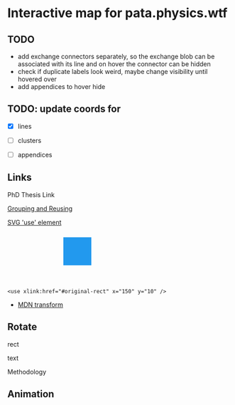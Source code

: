 # Interactive map for pata.physics.wtf

## TODO

- add exchange connectors separately, so the exchange blob can be associated with its line and on hover the connector can be hidden
- check if duplicate labels look weird, maybe change visibility until hovered over
- add appendices to hover hide




## TODO: update coords for

- [x] lines
- [ ] clusters
- [ ] appendices











## Links

<a xlink:href= "http://dr.physics.wtf/" xlink:title="PhD Thesis">
  <text x="150" y="150" >PhD Thesis Link</text>
</a>

[Grouping and Reusing](http://frontendbabel.info/articles/svg-grouping-and-reusing-elements/)


[SVG 'use' element](http://taye.me/blog/svg/a-guide-to-svg-use-elements/)
<svg viewBox="0 0 400 100">
    <rect id="original-rect"
        x="100" y="20"
        width="50" height="50"
        fill="#29e" />

    <use xlink:href="#original-rect" x="150" y="10" />
<!-- x/y of the <use> element are added to x/y of the referenced <rect> -->
</svg>


- [MDN transform](https://developer.mozilla.org/en-US/docs/Web/SVG/Attribute/transform)

## Rotate 

rect

<rect id="port-D-patanalysis" class="appendix-port"
    width=7 height=7 x=180 y=322
    transform="rotate(45)" />


<use xlink:href="#station-rect" x="20" y="80" fill="#54c6e9" />
<use xlink:href="#station-rect" x="20" y="90" fill="#54c6e9" 
    transform="rotate(-45, 20.67 91.1)" />
<use xlink:href="#station-rect" x="20" y="70" fill="#54c6e9" 
    transform="rotate(45, 20.67 71.1)" />
<use xlink:href="#station-rect" x="20" y="60" fill="#54c6e9" 
    transform="rotate(90, 20.67 61.1)" />





text

<text id="methodology-line-name" class="line-name"
    fill=#0055d4
    x=490 y=400 
    transform="rotate(90 490 400)"
    >
    Methodology
</text>


## Animation

[](https://codepen.io/SaraSoueidan/pen/ef9f0e1242263cf23067b09be894cfa9)